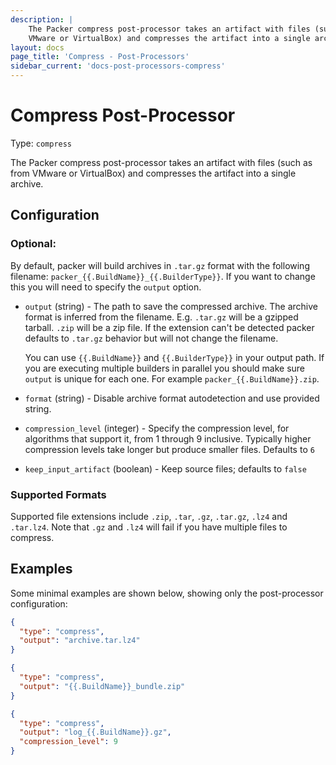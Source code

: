```yaml
---
description: |
    The Packer compress post-processor takes an artifact with files (such as from
    VMware or VirtualBox) and compresses the artifact into a single archive.
layout: docs
page_title: 'Compress - Post-Processors'
sidebar_current: 'docs-post-processors-compress'
---
```


# Compress Post-Processor

Type: `compress`

The Packer compress post-processor takes an artifact with files (such as from
VMware or VirtualBox) and compresses the artifact into a single archive.

## Configuration

### Optional:

By default, packer will build archives in `.tar.gz` format with the following
filename: `packer_{{.BuildName}}_{{.BuilderType}}`. If you want to change this
you will need to specify the `output` option.

-   `output` (string) - The path to save the compressed archive. The archive
    format is inferred from the filename. E.g. `.tar.gz` will be a
    gzipped tarball. `.zip` will be a zip file. If the extension can't be
    detected packer defaults to `.tar.gz` behavior but will not change
    the filename.

    You can use `{{.BuildName}}` and `{{.BuilderType}}` in your output path. If
    you are executing multiple builders in parallel you should make sure
    `output` is unique for each one. For example `packer_{{.BuildName}}.zip`.

-   `format` (string) - Disable archive format autodetection and use provided
    string.

-   `compression_level` (integer) - Specify the compression level, for
    algorithms that support it, from 1 through 9 inclusive. Typically higher
    compression levels take longer but produce smaller files. Defaults to `6`

-   `keep_input_artifact` (boolean) - Keep source files; defaults to `false`

### Supported Formats

Supported file extensions include `.zip`, `.tar`, `.gz`, `.tar.gz`, `.lz4` and
`.tar.lz4`. Note that `.gz` and `.lz4` will fail if you have multiple files to
compress.

## Examples

Some minimal examples are shown below, showing only the post-processor
configuration:

``` json
{
  "type": "compress",
  "output": "archive.tar.lz4"
}
```

``` json
{
  "type": "compress",
  "output": "{{.BuildName}}_bundle.zip"
}
```

``` json
{
  "type": "compress",
  "output": "log_{{.BuildName}}.gz",
  "compression_level": 9
}
```
